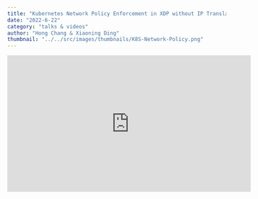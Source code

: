 ```yaml
---
title: "Kubernetes Network Policy Enforcement in XDP without IP Translation"
date: "2022-6-22"
category: "talks & videos"
author: "Hong Chang & Xiaoning Ding"
thumbnail: "../../src/images/thumbnails/K8S-Network-Policy.png"
---
```


<iframe width="560" height="315" src="https://www.youtube.com/embed/Io9IYTKVSws" title="YouTube video player" frameborder="0" allow="accelerometer; clipboard-write; encrypted-media; gyroscope; picture-in-picture" allowfullscreen></iframe>


